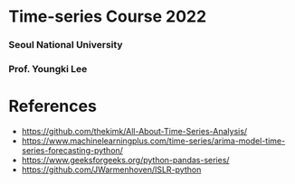 # Time-series Course 2022
### Seoul National University
### Prof. Youngki Lee

# References
- https://github.com/thekimk/All-About-Time-Series-Analysis/
- https://www.machinelearningplus.com/time-series/arima-model-time-series-forecasting-python/
- https://www.geeksforgeeks.org/python-pandas-series/
- https://github.com/JWarmenhoven/ISLR-python
